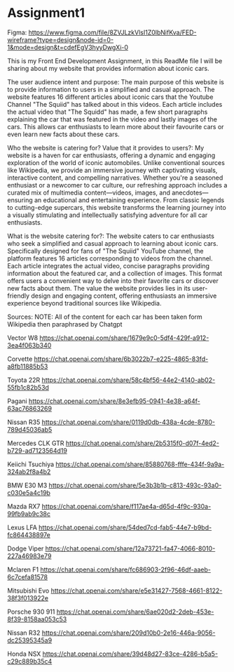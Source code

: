 # Assignment1

Figma:
https://www.figma.com/file/8ZVJLzkVlsI1Z0lbNifKva/FED-wireframe?type=design&node-id=0-1&mode=design&t=cdefEgV3hyyDwgXi-0

This is my Front End Development Assignment, in this ReadMe file I will be sharing about my website that provides information about iconic cars.

The user audience intent and purpose:
The main purpose of this website is to provide information to users in a simplified and casual approach. The website features 16 different articles about iconic cars that the Youtube Channel "The Squiid" has talked about in this videos.
Each article includes the actual video that "The Squidd" has made, a few short paragraphs explaining the car that was featured in the video and lastly images of the cars. This allows car enthusiasts to learn more about their favourite cars or even learn new facts about these cars.

Who the website is catering for? Value that it provides to users?:
My website is a haven for car enthusiasts, offering a dynamic and engaging exploration of the world of iconic automobiles. Unlike conventional sources like Wikipedia, we provide an immersive journey with captivating visuals, interactive content, and compelling narratives. Whether you're a seasoned enthusiast or a newcomer to car culture, our refreshing approach includes a curated mix of multimedia content—videos, images, and anecdotes—ensuring an educational and entertaining experience. From classic legends to cutting-edge supercars, this website transforms the learning journey into a visually stimulating and intellectually satisfying adventure for all car enthusiasts.

What is the website catering for?:
The website caters to car enthusiasts who seek a simplified and casual approach to learning about iconic cars. Specifically designed for fans of "The Squiid" YouTube channel, the platform features 16 articles corresponding to videos from the channel. Each article integrates the actual video, concise paragraphs providing information about the featured car, and a collection of images. This format offers users a convenient way to delve into their favorite cars or discover new facts about them. The value the website provides lies in its user-friendly design and engaging content, offering enthusiasts an immersive experience beyond traditional sources like Wikipedia.

Sources:
NOTE: All of the content for each car has been taken form Wikipedia then paraphrased by Chatgpt

Vector W8
https://chat.openai.com/share/1679e9c0-5df4-429f-a912-3ea4f063b340

Corvette
https://chat.openai.com/share/6b3022b7-e225-4865-83fd-a8fb11885b53

Toyota 22R
https://chat.openai.com/share/58c4bf56-44e2-4140-ab02-55fb1c82b53d

Pagani
https://chat.openai.com/share/8e3efb95-0941-4e38-a64f-63ac76863269

Nissan R35
https://chat.openai.com/share/0119d0db-438a-4cde-8780-789d45036ab5

Mercedes CLK GTR
https://chat.openai.com/share/2b5315f0-d07f-4ed2-b729-ad7123564d19

Keiichi Tsuchiya
https://chat.openai.com/share/85880768-fffe-434f-9a9a-324ab2f8a4b2

BMW E30 M3
https://chat.openai.com/share/5e3b3b1b-c813-493c-93a0-c030e5a4c19b

Mazda RX7
https://chat.openai.com/share/f117ae4a-d65d-4f9c-930a-99fb9ab9c38c

Lexus LFA
https://chat.openai.com/share/54ded7cd-fab5-44e7-b9bd-fc864438897e

Dodge Viper
https://chat.openai.com/share/12a73721-fa47-4066-8010-227a46983e79

Mclaren F1
https://chat.openai.com/share/fc686903-2f96-46df-aaeb-6c7cefa81578

Mitsubishi Evo
https://chat.openai.com/share/e5e31427-7568-4661-8122-38f3f013922e

Porsche 930 911
https://chat.openai.com/share/6ae020d2-2deb-453e-8f39-8158aa053c53

Nissan R32
https://chat.openai.com/share/209d10b0-2e16-446a-9056-dc25395345a9

Honda NSX
https://chat.openai.com/share/39d48d27-83ce-4286-b5a5-c29c889b35c4
